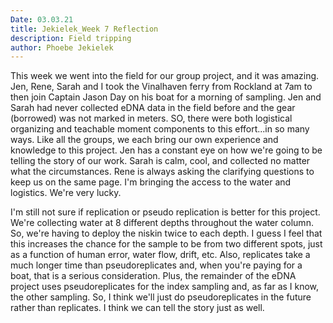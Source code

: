```yaml
---
Date: 03.03.21
title: Jekielek_Week 7 Reflection 
description: Field tripping
author: Phoebe Jekielek
---
```


This week we went into the field for our group project, and it was amazing. Jen, Rene, Sarah and I took the Vinalhaven ferry from Rockland at 7am to then join Captain Jason Day on his boat for a morning of sampling. Jen and Sarah had never collected eDNA data in the field before and the gear (borrowed) was not marked in meters. SO, there were both logistical organizing and teachable moment components to this effort...in so many ways. Like all the groups, we each bring our own experience and knowledge to this project. Jen has a constant eye on how we're going to be telling the story of our work. Sarah is calm, cool, and collected no matter what the circumstances. Rene is always asking the clarifying questions to keep us on the same page. I'm bringing the access to the water and logistics. We're very lucky.

I'm still not sure if replication or pseudo replication is better for this project. We're collecting water at 8 different depths throughout the water column. So, we're having to deploy the niskin twice to each depth. I guess I feel that this increases the chance for the sample to be from two different spots, just as a function of human error, water flow, drift, etc. Also, replicates take a much longer time than pseudoreplicates and, when you're paying for a boat, that is a serious consideration. Plus, the remainder of the eDNA project uses pseudoreplicates for the index sampling and, as far as I know, the other sampling. So, I think we'll just do pseudoreplicates in the future rather than replicates. I think we can tell the story just as well. 